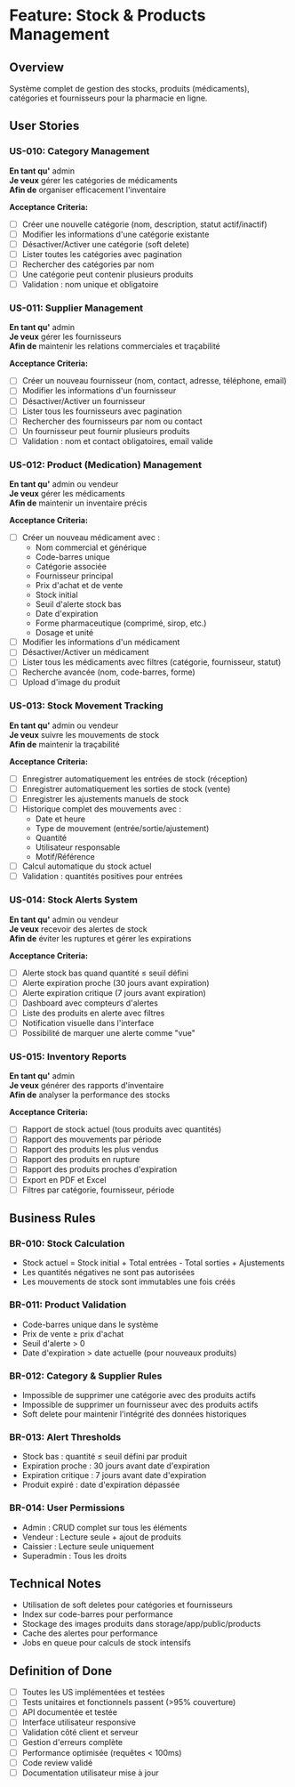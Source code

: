 # Feature: Stock & Products Management

## Overview

Système complet de gestion des stocks, produits (médicaments), catégories et fournisseurs pour la pharmacie en ligne.

## User Stories

### US-010: Category Management

**En tant qu'** admin  
**Je veux** gérer les catégories de médicaments  
**Afin de** organiser efficacement l'inventaire

**Acceptance Criteria:**

- [ ] Créer une nouvelle catégorie (nom, description, statut actif/inactif)
- [ ] Modifier les informations d'une catégorie existante
- [ ] Désactiver/Activer une catégorie (soft delete)
- [ ] Lister toutes les catégories avec pagination
- [ ] Rechercher des catégories par nom
- [ ] Une catégorie peut contenir plusieurs produits
- [ ] Validation : nom unique et obligatoire

### US-011: Supplier Management

**En tant qu'** admin  
**Je veux** gérer les fournisseurs  
**Afin de** maintenir les relations commerciales et traçabilité

**Acceptance Criteria:**

- [ ] Créer un nouveau fournisseur (nom, contact, adresse, téléphone, email)
- [ ] Modifier les informations d'un fournisseur
- [ ] Désactiver/Activer un fournisseur
- [ ] Lister tous les fournisseurs avec pagination
- [ ] Rechercher des fournisseurs par nom ou contact
- [ ] Un fournisseur peut fournir plusieurs produits
- [ ] Validation : nom et contact obligatoires, email valide

### US-012: Product (Medication) Management

**En tant qu'** admin ou vendeur  
**Je veux** gérer les médicaments  
**Afin de** maintenir un inventaire précis

**Acceptance Criteria:**

- [ ] Créer un nouveau médicament avec :
    - Nom commercial et générique
    - Code-barres unique
    - Catégorie associée
    - Fournisseur principal
    - Prix d'achat et de vente
    - Stock initial
    - Seuil d'alerte stock bas
    - Date d'expiration
    - Forme pharmaceutique (comprimé, sirop, etc.)
    - Dosage et unité
- [ ] Modifier les informations d'un médicament
- [ ] Désactiver/Activer un médicament
- [ ] Lister tous les médicaments avec filtres (catégorie, fournisseur, statut)
- [ ] Recherche avancée (nom, code-barres, forme)
- [ ] Upload d'image du produit

### US-013: Stock Movement Tracking

**En tant qu'** admin ou vendeur  
**Je veux** suivre les mouvements de stock  
**Afin de** maintenir la traçabilité

**Acceptance Criteria:**

- [ ] Enregistrer automatiquement les entrées de stock (réception)
- [ ] Enregistrer automatiquement les sorties de stock (vente)
- [ ] Enregistrer les ajustements manuels de stock
- [ ] Historique complet des mouvements avec :
    - Date et heure
    - Type de mouvement (entrée/sortie/ajustement)
    - Quantité
    - Utilisateur responsable
    - Motif/Référence
- [ ] Calcul automatique du stock actuel
- [ ] Validation : quantités positives pour entrées

### US-014: Stock Alerts System

**En tant qu'** admin ou vendeur  
**Je veux** recevoir des alertes de stock  
**Afin de** éviter les ruptures et gérer les expirations

**Acceptance Criteria:**

- [ ] Alerte stock bas quand quantité ≤ seuil défini
- [ ] Alerte expiration proche (30 jours avant expiration)
- [ ] Alerte expiration critique (7 jours avant expiration)
- [ ] Dashboard avec compteurs d'alertes
- [ ] Liste des produits en alerte avec filtres
- [ ] Notification visuelle dans l'interface
- [ ] Possibilité de marquer une alerte comme "vue"

### US-015: Inventory Reports

**En tant qu'** admin  
**Je veux** générer des rapports d'inventaire  
**Afin de** analyser la performance des stocks

**Acceptance Criteria:**

- [ ] Rapport de stock actuel (tous produits avec quantités)
- [ ] Rapport des mouvements par période
- [ ] Rapport des produits les plus vendus
- [ ] Rapport des produits en rupture
- [ ] Rapport des produits proches d'expiration
- [ ] Export en PDF et Excel
- [ ] Filtres par catégorie, fournisseur, période

## Business Rules

### BR-010: Stock Calculation

- Stock actuel = Stock initial + Total entrées - Total sorties + Ajustements
- Les quantités négatives ne sont pas autorisées
- Les mouvements de stock sont immutables une fois créés

### BR-011: Product Validation

- Code-barres unique dans le système
- Prix de vente ≥ prix d'achat
- Seuil d'alerte > 0
- Date d'expiration > date actuelle (pour nouveaux produits)

### BR-012: Category & Supplier Rules

- Impossible de supprimer une catégorie avec des produits actifs
- Impossible de supprimer un fournisseur avec des produits actifs
- Soft delete pour maintenir l'intégrité des données historiques

### BR-013: Alert Thresholds

- Stock bas : quantité ≤ seuil défini par produit
- Expiration proche : 30 jours avant date d'expiration
- Expiration critique : 7 jours avant date d'expiration
- Produit expiré : date d'expiration dépassée

### BR-014: User Permissions

- Admin : CRUD complet sur tous les éléments
- Vendeur : Lecture seule + ajout de produits
- Caissier : Lecture seule uniquement
- Superadmin : Tous les droits

## Technical Notes

- Utilisation de soft deletes pour catégories et fournisseurs
- Index sur code-barres pour performance
- Stockage des images produits dans storage/app/public/products
- Cache des alertes pour performance
- Jobs en queue pour calculs de stock intensifs

## Definition of Done

- [ ] Toutes les US implémentées et testées
- [ ] Tests unitaires et fonctionnels passent (>95% couverture)
- [ ] API documentée et testée
- [ ] Interface utilisateur responsive
- [ ] Validation côté client et serveur
- [ ] Gestion d'erreurs complète
- [ ] Performance optimisée (requêtes < 100ms)
- [ ] Code review validé
- [ ] Documentation utilisateur mise à jour

